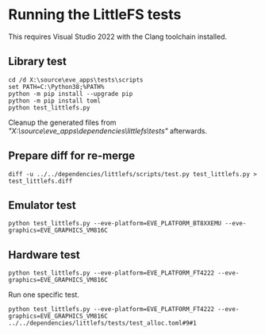 # Running the LittleFS tests

This requires Visual Studio 2022 with the Clang toolchain installed.

## Library test

```
cd /d X:\source\eve_apps\tests\scripts
set PATH=C:\Python38;%PATH%
python -m pip install --upgrade pip
python -m pip install toml
python test_littlefs.py
```

Cleanup the generated files from *"X:\source\eve_apps\dependencies\littlefs\tests"* afterwards.

## Prepare diff for re-merge

```
diff -u ../../dependencies/littlefs/scripts/test.py test_littlefs.py > test_littlefs.diff
```

## Emulator test

```
python test_littlefs.py --eve-platform=EVE_PLATFORM_BT8XXEMU --eve-graphics=EVE_GRAPHICS_VM816C
```

## Hardware test

```
python test_littlefs.py --eve-platform=EVE_PLATFORM_FT4222 --eve-graphics=EVE_GRAPHICS_VM816C
```

Run one specific test.

```
python test_littlefs.py --eve-platform=EVE_PLATFORM_FT4222 --eve-graphics=EVE_GRAPHICS_VM816C ../../dependencies/littlefs/tests/test_alloc.toml#9#1
```
